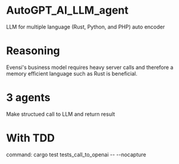 
# AutoGPT_AI_LLM_agent
LLM for multiple language (Rust, Python, and PHP) auto encoder

# Reasoning
Evensi's business model requires heavy server calls and therefore a memory efficient language such as Rust is beneficial.

# 3 agents
Make structued call to LLM and return result

# With TDD
command: cargo test tests_call_to_openai -- --nocapture